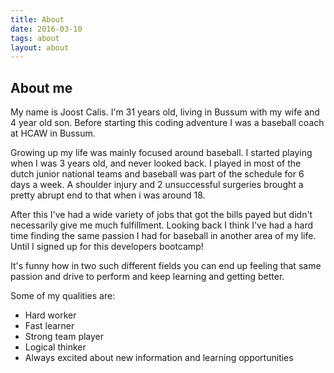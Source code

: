 ```yaml
---
title: About
date: 2016-03-10
tags: about
layout: about
---
```

## About me


My name is Joost Calis. I'm 31 years old, living in Bussum with my wife and 4 year old son. Before starting this coding adventure I was a baseball coach at HCAW in Bussum.


Growing up my life was mainly focused around baseball. I started playing when I was 3 years old, and never looked back. I played in most of the dutch junior national teams and baseball was part of the schedule for 6 days a week. A shoulder injury and 2 unsuccessful surgeries brought a pretty abrupt end to that when i was around 18.


After this I've had a wide variety of jobs that got the bills payed but didn't necessarily give me much fulfillment. Looking back I think I've had a hard time finding the same passion I had for baseball in another area of my life. Until I signed up for this developers bootcamp!

 It's funny how in two such different fields you can end up feeling that same passion and drive to perform and keep learning and getting better.


Some of my qualities are:


* Hard worker
* Fast learner
* Strong team player
* Logical thinker
* Always excited about new information and learning opportunities
